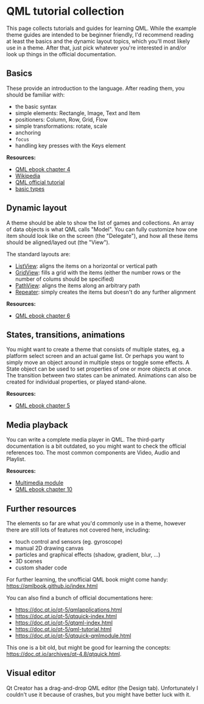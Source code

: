 # QML tutorial collection

This page collects tutorials and guides for learning QML. While the example theme guides are intended to be beginner friendly, I'd recommend reading at least the basics and the dynamic layout topics, which you'll most likely use in a theme. After that, just pick whatever you're interested in and/or look up things in the official documentation.

## Basics

These provide an introduction to the language. After reading them, you should be familiar with:

- the basic syntax
- simple elements: Rectangle, Image, Text and Item
- positioners: Column, Row, Grid, Flow
- simple transformations: rotate, scale
- anchoring
- `focus`
- handling key presses with the Keys element

**Resources:**

- [QML ebook chapter 4](https://qmlbook.github.io/en/ch04/index.html)
- [Wikipedia](https://en.wikipedia.org/wiki/QML)
- [QML official tutorial](https://doc.qt.io/qt-5/qml-tutorial.html)
- [basic types](https://doc.qt.io/qt-5/qtqml-typesystem-basictypes.html#basic-types-provided-by-the-qml-language)

## Dynamic layout

A theme should be able to show the list of games and collections. An array of data objects is what QML calls "Model". You can fully customize how one item should look like on the screen (the "Delegate"), and how all these items should be aligned/layed out (the "View").

The standard layouts are:

- [ListView](https://doc.qt.io/qt-5/qml-qtquick-listview.html): aligns the items on a horizontal or vertical path
- [GridView](https://doc.qt.io/qt-5/qml-qtquick-gridview.html): fills a grid with the items (either the number rows or the number of colums should be specified)
- [PathView](https://doc.qt.io/qt-5/qml-qtquick-pathview.html): aligns the items along an arbitrary path
- [Repeater](https://doc.qt.io/qt-5/qml-qtquick-repeater.html): simply creates the items but doesn't do any further alignment

**Resources:**

- [QML ebook chapter 6](https://qmlbook.github.io/en/ch06/index.html)

## States, transitions, animations

You might want to create a theme that consists of multiple states, eg. a platform select screen and an actual game list. Or perhaps you want to simply move an object around in multiple steps or toggle some effects. A State object can be used to set properties of one or more objects at once. The transition between two states can be animated. Animations can also be created for individual properties, or played stand-alone.

**Resources:**

- [QML ebook chapter 5](https://qmlbook.github.io/en/ch05/index.html)

## Media playback

You can write a complete media player in QML. The third-party documentation is a bit outdated, so you might want to check the official references too. The most common components are Video, Audio and Playlist.

**Resources:**

- [Multimedia module](https://doc.qt.io/qt-5.10/qtmultimedia-index.html)
- [QML ebook chapter 10](https://qmlbook.github.io/en/ch10/index.html)


## Further resources

The elements so far are what you'd commonly use in a theme, however there are still lots of features not covered here, including:

- touch control and sensors (eg. gyroscope)
- manual 2D drawing canvas
- particles and graphical effects (shadow, gradient, blur, ...)
- 3D scenes
- custom shader code

For further learning, the unofficial QML book might come handy: https://qmlbook.github.io/index.html

You can also find a bunch of official documentations here:

- https://doc.qt.io/qt-5/qmlapplications.html
- https://doc.qt.io/qt-5/qtquick-index.html
- https://doc.qt.io/qt-5/qtqml-index.html
- https://doc.qt.io/qt-5/qml-tutorial.html
- https://doc.qt.io/qt-5/qtquick-qmlmodule.html

This one is a bit old, but might be good for learning the concepts: https://doc.qt.io/archives/qt-4.8/qtquick.html.


## Visual editor

Qt Creator has a drag-and-drop QML editor (the Design tab). Unfortunately I couldn't use it because of crashes, but you might have better luck with it.
